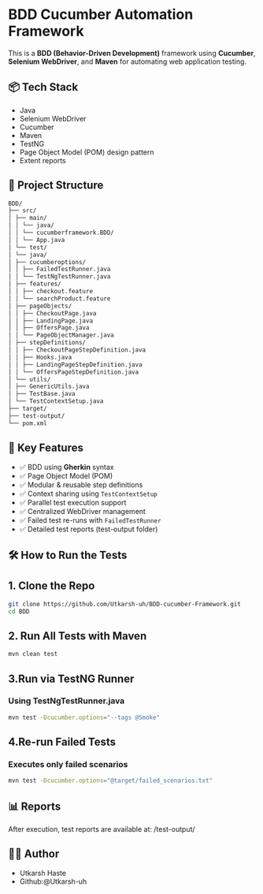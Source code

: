 # BDD Cucumber Automation Framework

This is a **BDD (Behavior-Driven Development)** framework using **Cucumber**, **Selenium WebDriver**, and **Maven** for automating web application testing.

## 📦 Tech Stack

- Java
- Selenium WebDriver
- Cucumber
- Maven
- TestNG 
- Page Object Model (POM) design pattern
- Extent reports

## 📁 Project Structure
~~~ bash
BDD/
├── src/
│ ├── main/
│ │ └── java/
│ │ └── cucumberframework.BDD/
│ │ └── App.java
│ └── test/
│ └── java/
│ ├── cucumberoptions/
│ │ ├── FailedTestRunner.java
│ │ └── TestNgTestRunner.java
│ ├── features/
│ │ ├── checkout.feature
│ │ └── searchProduct.feature
│ ├── pageObjects/
│ │ ├── CheckoutPage.java
│ │ ├── LandingPage.java
│ │ ├── OffersPage.java
│ │ └── PageObjectManager.java
│ ├── stepDefinitions/
│ │ ├── CheckoutPageStepDefinition.java
│ │ ├── Hooks.java
│ │ ├── LandingPageStepDefinition.java
│ │ └── OffersPageStepDefinition.java
│ └── utils/
│ ├── GenericUtils.java
│ ├── TestBase.java
│ └── TestContextSetup.java
├── target/
├── test-output/
└── pom.xml
~~~

## 🧰 Key Features

- ✅ BDD using **Gherkin** syntax
- ✅ Page Object Model (POM)
- ✅ Modular & reusable step definitions
- ✅ Context sharing using `TestContextSetup`
- ✅ Parallel test execution support
- ✅ Centralized WebDriver management
- ✅ Failed test re-runs with `FailedTestRunner`
- ✅ Detailed test reports (test-output folder)

 ## 🛠️ How to Run the Tests

## 1. Clone the Repo
```bash
git clone https://github.com/Utkarsh-uh/BDD-cucumber-Framework.git
cd BDD
```
## 2. Run All Tests with Maven
```bash
mvn clean test
```

## 3.Run via TestNG Runner
### Using TestNgTestRunner.java
```bash
mvn test -Dcucumber.options="--tags @Smoke"
```

## 4.Re-run Failed Tests
### Executes only failed scenarios
```bash
mvn test -Dcucumber.options="@target/failed_scenarios.txt"
```

## 📊 Reports
After execution, test reports are available at:
/test-output/

## 🙋‍♂️ Author
- Utkarsh Haste
- Github:@Utkarsh-uh






